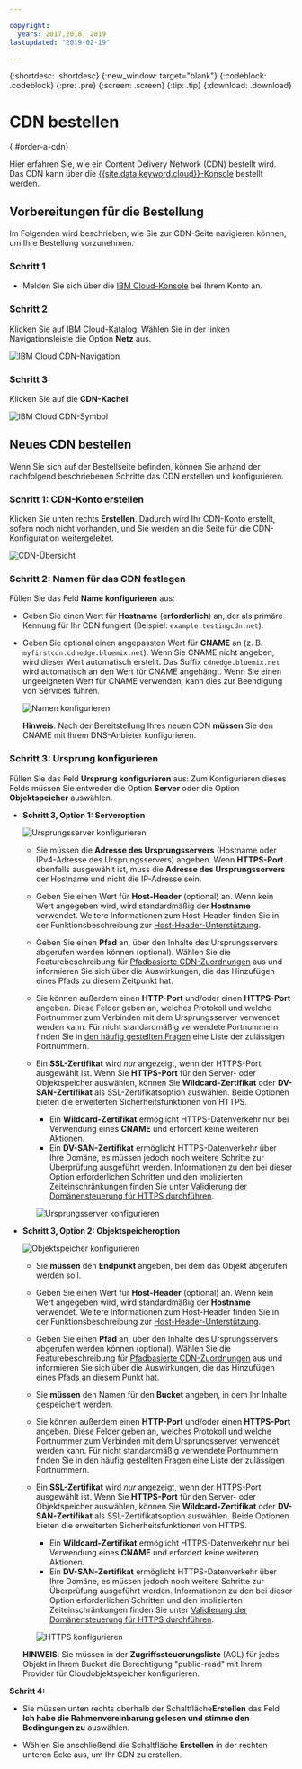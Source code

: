 ```yaml
---

copyright:
  years: 2017,2018, 2019
lastupdated: "2019-02-19"

---
```


{:shortdesc: .shortdesc}
{:new_window: target="blank"}
{:codeblock: .codeblock}
{:pre: .pre}
{:screen: .screen}
{:tip: .tip}
{:download: .download}

# CDN bestellen
{ #order-a-cdn}

Hier erfahren Sie, wie ein Content Delivery Network (CDN) bestellt wird. Das CDN kann über die [{{site.data.keyword.cloud}}-Konsole](https://cloud.ibm.com/login) bestellt werden. 

## Vorbereitungen für die Bestellung

Im Folgenden wird beschrieben, wie Sie zur CDN-Seite navigieren können, um Ihre Bestellung vorzunehmen. 

### Schritt 1

* Melden Sie sich über die [IBM Cloud-Konsole](https://cloud.ibm.com/login) bei Ihrem Konto an. 

### Schritt 2

Klicken Sie auf [IBM Cloud-Katalog](https://cloud.ibm.com/catalog/). Wählen Sie in der linken Navigationsleiste die Option **Netz** aus.

   ![IBM Cloud CDN-Navigation](images/bluemix_navigation.png)

### Schritt 3

Klicken Sie auf die **CDN-Kachel**.

   ![IBM Cloud CDN-Symbol](images/bluemix_tile.png)


## Neues CDN bestellen

Wenn Sie sich auf der Bestellseite befinden, können Sie anhand der nachfolgend beschriebenen Schritte das CDN erstellen und konfigurieren. 

### Schritt 1: CDN-Konto erstellen

Klicken Sie unten rechts **Erstellen**. Dadurch wird Ihr CDN-Konto erstellt, sofern noch nicht vorhanden, und Sie werden an die Seite für die CDN-Konfiguration weitergeleitet.

   ![CDN-Übersicht](images/content-delivery.png)

### Schritt 2: Namen für das CDN festlegen 

Füllen Sie das Feld **Name konfigurieren** aus:  

  * Geben Sie einen Wert für **Hostname** (**erforderlich**) an, der als primäre Kennung für Ihr CDN fungiert (Beispiel: `example.testingcdn.net`).  
  * Geben Sie optional einen angepassten Wert für **CNAME** an (z. B. `myfirstcdn.cdnedge.bluemix.net`). Wenn Sie CNAME nicht angeben, wird dieser Wert automatisch erstellt. Das Suffix `cdnedge.bluemix.net` wird automatisch an den Wert für CNAME angehängt. Wenn Sie einen ungeeigneten Wert für CNAME verwenden, kann dies zur Beendigung von Services führen.

       ![Namen konfigurieren](images/configure-hostname-cname.png)  

    **Hinweis**: Nach der Bereitstellung Ihres neuen CDN **müssen** Sie den CNAME mit Ihrem DNS-Anbieter konfigurieren.

### Schritt 3: Ursprung konfigurieren

Füllen Sie das Feld **Ursprung konfigurieren** aus: Zum Konfigurieren dieses Felds müssen Sie entweder die Option **Server** oder die Option **Objektspeicher** auswählen.  

  * **Schritt 3, Option 1: Serveroption**

     ![Ursprungsserver konfigurieren](images/configure-origin-server.png)

      * Sie müssen die **Adresse des Ursprungsservers** (Hostname oder IPv4-Adresse des Ursprungsservers) angeben. Wenn **HTTPS-Port** ebenfalls ausgewählt ist, muss die **Adresse des Ursprungsservers** der Hostname und nicht die IP-Adresse sein.

      * Geben Sie einen Wert für **Host-Header** (optional) an. Wenn kein Wert angegeben wird, wird standardmäßig der **Hostname** verwendet. Weitere Informationen zum Host-Header finden Sie in der Funktionsbeschreibung zur [Host-Header-Unterstützung](/docs/infrastructure/CDN/feature-descriptions.html#host-header-support).  

      * Geben Sie einen **Pfad** an, über den Inhalte des Ursprungsservers abgerufen werden können (optional). Wählen Sie die Featurebeschreibung für [Pfadbasierte CDN-Zuordnungen](/docs/infrastructure/CDN/feature-descriptions.html#path-based-cdn-mappings) aus und informieren Sie sich über die Auswirkungen, die das Hinzufügen eines Pfads zu diesem Zeitpunkt hat.

      * Sie können außerdem einen **HTTP-Port** und/oder einen **HTTPS-Port** angeben. Diese Felder geben an, welches Protokoll und welche Portnummer zum Verbinden mit dem Ursprungsserver verwendet werden kann. Für nicht standardmäßig verwendete Portnummern finden Sie in [den häufig gestellten Fragen](/docs/infrastructure/CDN/faqs.html#are-there-any-restrictions-on-what-http-and-https-port-numbers-are-allowed-for-akamai-) eine Liste der zulässigen Portnummern.

      * Ein **SSL-Zertifikat** wird _nur_ angezeigt, wenn der HTTPS-Port ausgewählt ist. Wenn Sie **HTTPS-Port** für den Server- oder Objektspeicher auswählen, können Sie **Wildcard-Zertifikat** oder **DV-SAN-Zertifikat** als SSL-Zertifikatsoption auswählen. Beide Optionen bieten die erweiterten Sicherheitsfunktionen von HTTPS.
        * Ein **Wildcard-Zertifikat** ermöglicht HTTPS-Datenverkehr nur bei Verwendung eines **CNAME** und erfordert keine weiteren Aktionen.
        * Ein **DV-SAN-Zertifikat** ermöglicht HTTPS-Datenverkehr über Ihre Domäne, es müssen jedoch noch weitere Schritte zur Überprüfung ausgeführt werden. Informationen zu den bei dieser Option erforderlichen Schritten und den implizierten Zeiteinschränkungen finden Sie unter [Validierung der Domänensteuerung für HTTPS durchführen](/docs/infrastructure/CDN/how-to-https.html#completing-domain-control-validation-for-https).

	     ![Ursprungsserver konfigurieren](images/ssl-cert-options.png)

  * **Schritt 3, Option 2: Objektspeicheroption**

    ![Objektspeicher konfigurieren](images/configure-origin-object-storage.png)

      * Sie **müssen** den **Endpunkt** angeben, bei dem das Objekt abgerufen werden soll.

      * Geben Sie einen Wert für **Host-Header** (optional) an. Wenn kein Wert angegeben wird, wird standardmäßig der **Hostname** verwendet. Weitere Informationen zum Host-Header finden Sie in der Funktionsbeschreibung zur [Host-Header-Unterstützung](/docs/infrastructure/CDN/feature-descriptions.html#host-header-support).  

      * Geben Sie einen **Pfad** an, über den Inhalte des Ursprungsservers abgerufen werden können (optional). Wählen Sie die Featurebeschreibung für [Pfadbasierte CDN-Zuordnungen](/docs/infrastructure/CDN/feature-descriptions.html#path-based-cdn-mappings) aus und informieren Sie sich über die Auswirkungen, die das Hinzufügen eines Pfads an diesem Punkt hat.

      * Sie **müssen** den Namen für den **Bucket** angeben, in dem Ihr Inhalte gespeichert werden.

      * Sie können außerdem einen **HTTP-Port** und/oder einen **HTTPS-Port** angeben. Diese Felder geben an, welches Protokoll und welche Portnummer zum Verbinden mit dem Ursprungsserver verwendet werden kann. Für nicht standardmäßig verwendete Portnummern finden Sie in [den häufig gestellten Fragen](/docs/infrastructure/CDN/faqs.html#are-there-any-restrictions-on-what-http-and-https-port-numbers-are-allowed-for-akamai-) eine Liste der zulässigen Portnummern.

      * Ein **SSL-Zertifikat** wird _nur_ angezeigt, wenn der HTTPS-Port ausgewählt ist. Wenn Sie **HTTPS-Port** für den Server- oder Objektspeicher auswählen, können Sie **Wildcard-Zertifikat** oder **DV-SAN-Zertifikat** als SSL-Zertifikatsoption auswählen. Beide Optionen bieten die erweiterten Sicherheitsfunktionen von HTTPS.
        * Ein **Wildcard-Zertifikat** ermöglicht HTTPS-Datenverkehr nur bei Verwendung eines **CNAME** und erfordert keine weiteren Aktionen.
        * Ein **DV-SAN-Zertifikat** ermöglicht HTTPS-Datenverkehr über Ihre Domäne, es müssen jedoch noch weitere Schritte zur Überprüfung ausgeführt werden. Informationen zu den bei dieser Option erforderlichen Schritten und den implizierten Zeiteinschränkungen finden Sie unter [Validierung der Domänensteuerung für HTTPS durchführen](/docs/infrastructure/CDN/how-to-https.html#completing-domain-control-validation-for-https).

        ![HTTPS konfigurieren](images/ssl-cert-options.png)

      **HINWEIS**: Sie müssen in der **Zugriffssteuerungsliste** (ACL) für jedes Objekt in Ihrem Bucket die Berechtigung "public-read" mit Ihrem Provider für Cloudobjektspeicher konfigurieren.
      
**Schritt 4:**

* Sie müssen unten rechts oberhalb der Schaltfläche**Erstellen** das Feld **Ich habe die Rahmenvereinbarung gelesen und stimme den Bedingungen zu** auswählen.

* Wählen Sie anschließend die Schaltfläche **Erstellen** in der rechten unteren Ecke aus, um Ihr CDN zu erstellen.
